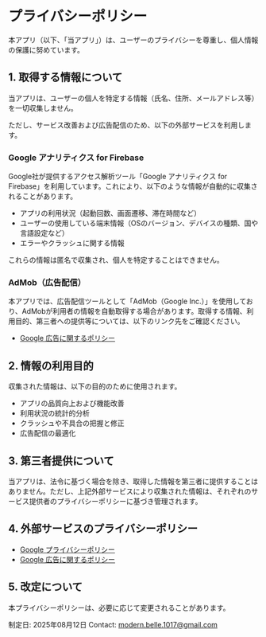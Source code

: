 # プライバシーポリシー

本アプリ（以下、「当アプリ」）は、ユーザーのプライバシーを尊重し、個人情報の保護に努めています。

## 1. 取得する情報について

当アプリは、ユーザーの個人を特定する情報（氏名、住所、メールアドレス等）を一切収集しません。

ただし、サービス改善および広告配信のため、以下の外部サービスを利用します。

### Google アナリティクス for Firebase

Google社が提供するアクセス解析ツール「Google アナリティクス for Firebase」を利用しています。これにより、以下のような情報が自動的に収集されることがあります。

* アプリの利用状況（起動回数、画面遷移、滞在時間など）
* ユーザーの使用している端末情報（OSのバージョン、デバイスの種類、国や言語設定など）
* エラーやクラッシュに関する情報

これらの情報は匿名で収集され、個人を特定することはできません。

### AdMob（広告配信）

本アプリでは、広告配信ツールとして「AdMob（Google Inc.）」を使用しており、AdMobが利用者の情報を自動取得する場合があります。取得する情報、利用目的、第三者への提供等については、以下のリンク先をご確認ください。

* [Google 広告に関するポリシー](https://policies.google.com/technologies/ads)

## 2. 情報の利用目的

収集された情報は、以下の目的のために使用されます。

* アプリの品質向上および機能改善
* 利用状況の統計的分析
* クラッシュや不具合の把握と修正
* 広告配信の最適化

## 3. 第三者提供について

当アプリは、法令に基づく場合を除き、取得した情報を第三者に提供することはありません。ただし、上記外部サービスにより収集された情報は、それぞれのサービス提供者のプライバシーポリシーに基づき管理されます。

## 4. 外部サービスのプライバシーポリシー

* [Google プライバシーポリシー](https://policies.google.com/privacy)
* [Google 広告に関するポリシー](https://policies.google.com/technologies/ads)

## 5. 改定について

本プライバシーポリシーは、必要に応じて変更されることがあります。

制定日: 2025年08月12日
Contact: modern.belle.1017@gmail.com
